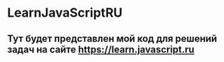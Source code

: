 # LearnJavaScriptRU

## Тут будет представлен мой код для решений задач на сайте https://learn.javascript.ru 
